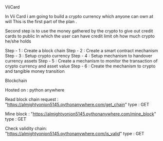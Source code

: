 ViiCard

In Vii Card i am going to build a crypto currency which anyone can own at will
This is the first part of the plan .

Second step is to use the money gathered by the crypto to give out credit cards to public
In which the user can have credit limit oh how much crypto he/she holds

Step - 1 : Create a block chain
Step - 2 : Create a smart contract mechanism
Step - 3 : Setup crypto currency
Step - 4 : Setup mechanism to handover currency assets
Step - 5 : Create a mechanism to monitor the transaction of crypto currency and asset value
Step - 6 : Create the mechanism to crypto and tangible money transition

Blockchain

Hosted on : python anywhere

Read block chain request : "https://almightyonion5145.pythonanywhere.com/get_chain" type : GET

Mine block : "https://almightyonion5145.pythonanywhere.com/mine_block" type : GET

Check validity chain: "https://almightyonion5145.pythonanywhere.com/is_valid" type : GET
